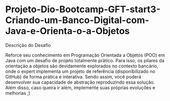 # Projeto-Dio-Bootcamp-GFT-start3-Criando-um-Banco-Digital-com-Java-e-Orienta-o-a-Objetos

Descrição do Desafio

Reforce seu conhecimento em Programação Orientada a Objetos (POO) em Java com um desafio de projeto totalmente prático.
Para isso, os pilares da orientação a objetos são devidamente explorados no contexto bancário, onde o expert implementa um
projeto de referência (disponibilizado no GitHub) de forma prática e interativa. Sendo assim, você poderá desenvolver sua
capacidade de abstração reproduzindo essa solução. Além disso, caso queira ir além, implemente suas próprias evoluções e
melhorias ;)
